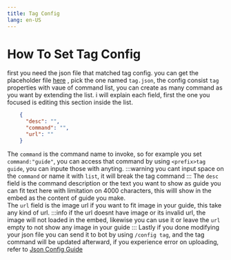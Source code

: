 ```yaml
---
title: Tag Config
lang: en-US
---
```


# How To Set Tag Config
first you need the json file that matched tag config. you can get the placeholder file [here](https://github.com/HadziqM/Rain-rust-bot/tree/senpai/static)
, pick the one named `tag.json`, the config consist `tag` properties with vaue of command list, you can create as many command as you want by extending the list. i will explain each field, first the one you focused is editing this section inside the list.
```json
    {
      "desc": "",
      "command": "",
      "url": ""
    }
```
The `command` is the command name to invoke, so for example you set `command:"guide"`, you can access that command by using `<prefix>tag guide`, you can inpute those with anyting.
:::warning
you cant input space on the `command` or name it with `list`, it will break the tag command
:::
The `desc` field is the command description or the text you want to show as guide you can fit text here with limitation on 4000 characters, this willl show in the embed as the content of guide you make.<br/>
The `url` field is the image url if you want to fit image in your guide, this take any kind of url.
:::info
if the url doesnt have image or its invalid url, the image will not loaded in the embed, likewise you can use it or leave the `url` empty to not show any image in your guide
:::
Lastly if you done modifying your json file you can send it to bot by using `/config tag`, and the tag command will be updated afterward, if you experience error on uploading, refer to [Json Config Guide](../guide/json)

